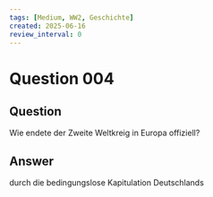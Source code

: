 ```yaml
---
tags: [Medium, WW2, Geschichte]
created: 2025-06-16
review_interval: 0
---
```


# Question 004

## Question

Wie endete der Zweite Weltkreig in Europa offiziell?

## Answer

durch die bedingungslose Kapitulation Deutschlands
